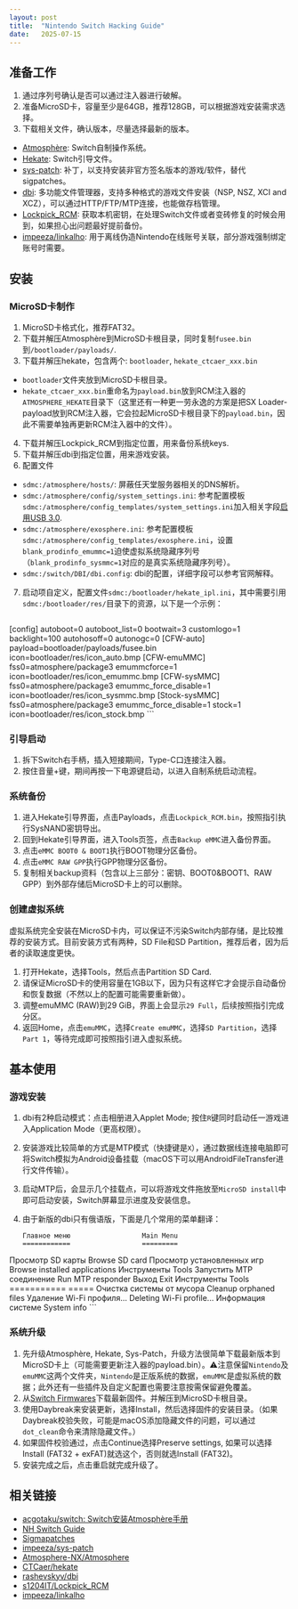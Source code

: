 ```yaml
---
layout: post
title:  "Nintendo Switch Hacking Guide"
date:   2025-07-15
---
```

## 准备工作

1. 通过序列号确认是否可以通过注入器进行破解。
2. 准备MicroSD卡，容量至少是64GB，推荐128GB，可以根据游戏安装需求选择。
3. 下载相关文件，确认版本，尽量选择最新的版本。
  - [Atmosphère](https://github.com/Atmosphere-NX/Atmosphere): Switch自制操作系统。
  - [Hekate](https://github.com/CTCaer/hekate): Switch引导文件。
  - [sys-patch](https://github.com/impeeza/sys-patch): 补丁，以支持安装非官方签名版本的游戏/软件，替代sigpatches。
  - [dbi](https://github.com/rashevskyv/dbi/tree/main): 多功能文件管理器，支持多种格式的游戏文件安装（NSP, NSZ, XCI and XCZ），可以通过HTTP/FTP/MTP连接，也能做存档管理。
  - [Lockpick_RCM](https://github.com/s1204IT/Lockpick_RCM): 获取本机密钥，在处理Switch文件或者变砖修复的时候会用到，如果担心出问题最好提前备份。
  - [impeeza/linkalho](https://github.com/impeeza/linkalho): 用于离线伪造Nintendo在线账号关联，部分游戏强制绑定账号时需要。

## 安装

### MicroSD卡制作

1. MicroSD卡格式化，推荐FAT32。
2. 下载并解压Atmosphère到MicroSD卡根目录，同时复制`fusee.bin`到`/bootloader/payloads/`.
3. 下载并解压hekate，包含两个: `bootloader`, `hekate_ctcaer_xxx.bin`
  - `bootloader`文件夹放到MicroSD卡根目录。
  - `hekate_ctcaer_xxx.bin`重命名为`payload.bin`放到RCM注入器的`ATMOSPHERE_HEKATE`目录下（这里还有一种更一劳永逸的方案是把SX Loader-payload放到RCM注入器，它会拉起MicroSD卡根目录下的`payload.bin`，因此不需要单独再更新RCM注入器中的文件）。
4. 下载并解压Lockpick_RCM到指定位置，用来备份系统keys.
5. 下载并解压dbi到指定位置，用来游戏安装。
6. 配置文件
  - `sdmc:/atmosphere/hosts/`: 屏蔽任天堂服务器相关的DNS解析。
  - `sdmc:/atmosphere/config/system_settings.ini`: 参考配置模板`sdmc:/atmosphere/config_templates/system_settings.ini`加入相关字段[启用USB 3.0](https://github.com/rashevskyv/dbi/blob/main/README_ENG.md#usb-30).
  - `sdmc:/atmosphere/exosphere.ini`: 参考配置模板`sdmc:/atmosphere/config_templates/exosphere.ini`，设置`blank_prodinfo_emummc=1`迫使虚拟系统隐藏序列号（`blank_prodinfo_sysmmc=1`对应的是真实系统隐藏序列号）。
  - `sdmc:/switch/DBI/dbi.config`: dbi的配置，详细字段可以参考官网解释。
7. 启动项自定义，配置文件`sdmc:/bootloader/hekate_ipl.ini`，其中需要引用`sdmc:/bootloader/res/`目录下的资源，以下是一个示例：

    ```
[config]
autoboot=0
autoboot_list=0
bootwait=3
customlogo=1
backlight=100
autohosoff=0
autonogc=0
[CFW-auto]
payload=bootloader/payloads/fusee.bin
icon=bootloader/res/icon_auto.bmp
[CFW-emuMMC]
fss0=atmosphere/package3
emummcforce=1
icon=bootloader/res/icon_emummc.bmp
[CFW-sysMMC]
fss0=atmosphere/package3
emummc_force_disable=1
icon=bootloader/res/icon_sysmmc.bmp
[Stock-sysMMC]
fss0=atmosphere/package3
emummc_force_disable=1
stock=1
icon=bootloader/res/icon_stock.bmp
    ```

### 引导启动

1. 拆下Switch右手柄，插入短接期间，Type-C口连接注入器。
2. 按住音量+键，期间再按一下电源键启动，以进入自制系统启动流程。

### 系统备份

1. 进入Hekate引导界面，点击Payloads，点击`Lockpick_RCM.bin`，按照指引执行SysNAND密钥导出。
2. 回到Hekate引导界面，进入Tools页签，点击`Backup eMMC`进入备份界面。
3. 点击`eMMC BOOT0 & BOOT1`执行BOOT物理分区备份。
4. 点击`eMMC RAW GPP`执行GPP物理分区备份。
5. 复制相关backup资料（包含以上三部分：密钥、BOOT0&BOOT1、RAW GPP）到外部存储后MicroSD卡上的可以删除。

### 创建虚拟系统

虚拟系统完全安装在MicroSD卡内，可以保证不污染Switch内部存储，是比较推荐的安装方式。目前安装方式有两种，SD File和SD Partition，推荐后者，因为后者的读取速度更快。

1. 打开Hekate，选择Tools，然后点击Partition SD Card.
2. 请保证MicroSD卡的使用容量在1GB以下，因为只有这样它才会提示自动备份和恢复数据（不然以上的配置可能需要重新做）。
3. 调整emuMMC (RAW)到29 GiB，界面上会显示`29 Full`，后续按照指引完成分区。
4. 返回Home，点击`emuMMC`，选择`Create emuMMC`，选择`SD Partition`，选择`Part 1`，等待完成即可按照指引进入虚拟系统。

## 基本使用

### 游戏安装

1. dbi有2种启动模式：点击相册进入Applet Mode; 按住`R`键同时启动任一游戏进入Application Mode（更高权限）。
2. 安装游戏比较简单的方式是MTP模式（快捷键是`X`），通过数据线连接电脑即可将Switch模拟为Android设备挂载（macOS下可以用AndroidFileTransfer进行文件传输）。
3. 启动MTP后，会显示几个挂载点，可以将游戏文件拖放至`MicroSD install`中即可启动安装，Switch屏幕显示进度及安装信息。
4. 由于新版的dbi只有俄语版，下面是几个常用的菜单翻译：

    ```
    Главное меню                  Main Menu
    ============                  =========
Просмотр SD карты             Browse SD card
Просмотр установленных игр    Browse installed applications
Инструменты                   Tools
Запустить МТР соединение      Run MTP responder
Выход                         Exit
Инструменты                   Tools
===========                   =====
Очистка системы от мусора     Cleanup orphaned files
Удаление Wi-Fi профиля...     Deleting Wi-Fi profile...
Информация системе            System info
    ```

### 系统升级

1. 先升级Atmosphère, Hekate, Sys-Patch，升级方法很简单下载最新版本到MicroSD卡上（可能需要更新注入器的payload.bin）。⚠️注意保留`Nintendo`及`emuMMC`这两个文件夹，`Nintendo`是正版系统的数据，`emuMMC`是虚拟系统的数据；此外还有一些插件及自定义配置也需要注意按需保留避免覆盖。
2. 从[Switch Firmwares](https://darthsternie.net/switch-firmwares/)下载最新固件。并解压到MicroSD卡根目录。
3. 使用Daybreak来安装更新，选择Install，然后选择固件的安装目录。（如果Daybreak校验失败，可能是macOS添加隐藏文件的问题，可以通过`dot_clean`命令来清除隐藏文件。）
4. 如果固件校验通过，点击Continue选择Preserve settings, 如果可以选择Install (FAT32 + exFAT)就选这个，否则就选Install (FAT32)。
5. 安装完成之后，点击重启就完成升级了。

## 相关链接

* [acgotaku/switch: Switch安装Atmosphère手册](https://github.com/acgotaku/switch)
* [NH Switch Guide](https://switch.hacks.guide/)
* [Sigmapatches](https://sigmapatches.su)
* [impeeza/sys-patch](https://github.com/impeeza/sys-patch)
* [Atmosphere-NX/Atmosphere](https://github.com/Atmosphere-NX/Atmosphere)
* [CTCaer/hekate](https://github.com/CTCaer/hekate)
* [rashevskyv/dbi](https://github.com/rashevskyv/dbi/tree/main)
* [s1204IT/Lockpick_RCM](https://github.com/s1204IT/Lockpick_RCM)
* [impeeza/linkalho](https://github.com/impeeza/linkalho)
